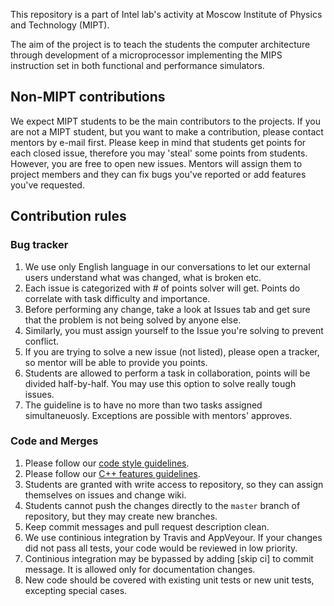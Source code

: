 This repository is a part of Intel lab's activity at Moscow Institute of Physics and Technology (MIPT).

The aim of the project is to teach the students the computer architecture through development of a microprocessor implementing the MIPS instruction set in both functional and performance simulators.

## Non-MIPT contributions

We expect MIPT students to be the main contributors to the projects. If you are not a MIPT student, but you want to make a contribution, please contact mentors by e-mail first.
Please keep in mind that students get points for each closed issue, therefore you may 'steal' some points from students.
However, you are free to open new issues. Mentors will assign them to project members and they can fix bugs you've reported or add features you've requested.

## Contribution rules

### Bug tracker
1. We use only English language in our conversations to let our external users understand what was changed, what is broken etc.
1. Each issue is categorized with # of points solver will get. Points do correlate with task difficulty and importance.
1. Before performing any change, take a look at Issues tab and get sure that the problem is not being solved by anyone else.
1. Similarly, you must assign yourself to the Issue you're solving to prevent conflict.
1. If you are trying to solve a new issue (not listed), please open a tracker, so mentor will be able to provide you points.
1. Students are allowed to perform a task in collaboration, points will be divided half-by-half. You may use this option to solve really tough issues.
1. The guideline is to have no more than two tasks assigned simultaneuosly. Exceptions are possible with mentors' approves.

### Code and Merges
1. Please follow our [code style guidelines](https://github.com/MIPT-ILab/mipt-mips/wiki/Code-style-guidelines).
1. Please follow our [C++ features guidelines](https://github.com/MIPT-ILab/mipt-mips/wiki/Cpp-guidelines).
1. Students are granted with write access to repository, so they can assign themselves on issues and change wiki.
1. Students cannot push the changes directly to the `master` branch of repository, but they may create new branches.
1. Keep commit messages and pull request description clean.
1. We use continious integration by Travis and AppVeyour. If your changes did not pass all tests, your code would be reviewed in low priority.
1. Continious integration may be bypassed by adding [skip ci] to commit message. It is allowed only for documentation changes.
1. New code should be covered with existing unit tests or new unit tests, excepting special cases.
